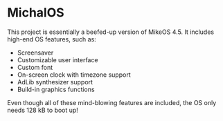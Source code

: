 # MichalOS
This project is essentially a beefed-up version of MikeOS 4.5. It includes high-end OS features, such as:
- Screensaver
- Customizable user interface
- Custom font
- On-screen clock with timezone support
- AdLib synthesizer support
- Build-in graphics functions

Even though all of these mind-blowing features are included, the OS only needs 128 kB to boot up!
